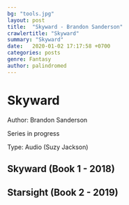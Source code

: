 ```yaml
---
bg: "tools.jpg"
layout: post
title:  "Skyward - Brandon Sanderson"
crawlertitle: "Skyward"
summary: "Skyward"
date:   2020-01-02 17:17:58 +0700
categories: posts
genre: Fantasy
author: palindromed
---
```


# Skyward

Author: Brandon Sanderson

Series in progress

Type: Audio (Suzy Jackson)

## Skyward (Book 1 - 2018)

## Starsight (Book 2 - 2019)
